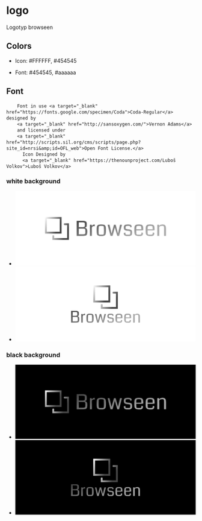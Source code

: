 # logo
Logotyp browseen


## Colors

+ Icon: #FFFFFF, #454545


+ Font: #454545, #aaaaaa

## Font


        Font in use <a target="_blank" href="https://fonts.google.com/specimen/Coda">Coda-Regular</a> designed by
        <a target="_blank" href="http://sansoxygen.com/">Vernon Adams</a>
        and licensed under
        <a target="_blank" href="http://scripts.sil.org/cms/scripts/page.php?site_id=nrsi&amp;id=OFL_web">Open Font License.</a>
          Icon Designed by
          <a target="_blank" href="https://thenounproject.com/Luboš Volkov">Luboš Volkov</a>


### white background

+ ![browseen.png](1/cover.png)
+ ![browseen.png](2/cover.png)



### black background

+ ![browseen.png](3/cover.png)
+ ![browseen.png](4/cover.png)

